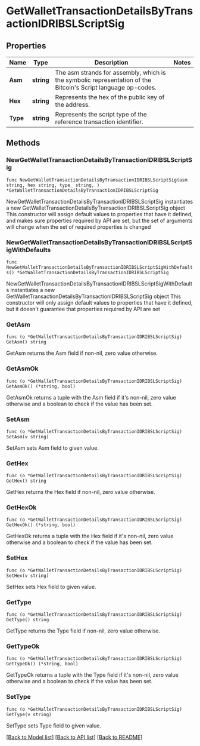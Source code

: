 # GetWalletTransactionDetailsByTransactionIDRIBSLScriptSig

## Properties

Name | Type | Description | Notes
------------ | ------------- | ------------- | -------------
**Asm** | **string** | The asm strands for assembly, which is the symbolic representation of the Bitcoin&#39;s Script language op-codes. | 
**Hex** | **string** | Represents the hex of the public key of the address. | 
**Type** | **string** | Represents the script type of the reference transaction identifier. | 

## Methods

### NewGetWalletTransactionDetailsByTransactionIDRIBSLScriptSig

`func NewGetWalletTransactionDetailsByTransactionIDRIBSLScriptSig(asm string, hex string, type_ string, ) *GetWalletTransactionDetailsByTransactionIDRIBSLScriptSig`

NewGetWalletTransactionDetailsByTransactionIDRIBSLScriptSig instantiates a new GetWalletTransactionDetailsByTransactionIDRIBSLScriptSig object
This constructor will assign default values to properties that have it defined,
and makes sure properties required by API are set, but the set of arguments
will change when the set of required properties is changed

### NewGetWalletTransactionDetailsByTransactionIDRIBSLScriptSigWithDefaults

`func NewGetWalletTransactionDetailsByTransactionIDRIBSLScriptSigWithDefaults() *GetWalletTransactionDetailsByTransactionIDRIBSLScriptSig`

NewGetWalletTransactionDetailsByTransactionIDRIBSLScriptSigWithDefaults instantiates a new GetWalletTransactionDetailsByTransactionIDRIBSLScriptSig object
This constructor will only assign default values to properties that have it defined,
but it doesn't guarantee that properties required by API are set

### GetAsm

`func (o *GetWalletTransactionDetailsByTransactionIDRIBSLScriptSig) GetAsm() string`

GetAsm returns the Asm field if non-nil, zero value otherwise.

### GetAsmOk

`func (o *GetWalletTransactionDetailsByTransactionIDRIBSLScriptSig) GetAsmOk() (*string, bool)`

GetAsmOk returns a tuple with the Asm field if it's non-nil, zero value otherwise
and a boolean to check if the value has been set.

### SetAsm

`func (o *GetWalletTransactionDetailsByTransactionIDRIBSLScriptSig) SetAsm(v string)`

SetAsm sets Asm field to given value.


### GetHex

`func (o *GetWalletTransactionDetailsByTransactionIDRIBSLScriptSig) GetHex() string`

GetHex returns the Hex field if non-nil, zero value otherwise.

### GetHexOk

`func (o *GetWalletTransactionDetailsByTransactionIDRIBSLScriptSig) GetHexOk() (*string, bool)`

GetHexOk returns a tuple with the Hex field if it's non-nil, zero value otherwise
and a boolean to check if the value has been set.

### SetHex

`func (o *GetWalletTransactionDetailsByTransactionIDRIBSLScriptSig) SetHex(v string)`

SetHex sets Hex field to given value.


### GetType

`func (o *GetWalletTransactionDetailsByTransactionIDRIBSLScriptSig) GetType() string`

GetType returns the Type field if non-nil, zero value otherwise.

### GetTypeOk

`func (o *GetWalletTransactionDetailsByTransactionIDRIBSLScriptSig) GetTypeOk() (*string, bool)`

GetTypeOk returns a tuple with the Type field if it's non-nil, zero value otherwise
and a boolean to check if the value has been set.

### SetType

`func (o *GetWalletTransactionDetailsByTransactionIDRIBSLScriptSig) SetType(v string)`

SetType sets Type field to given value.



[[Back to Model list]](../README.md#documentation-for-models) [[Back to API list]](../README.md#documentation-for-api-endpoints) [[Back to README]](../README.md)


